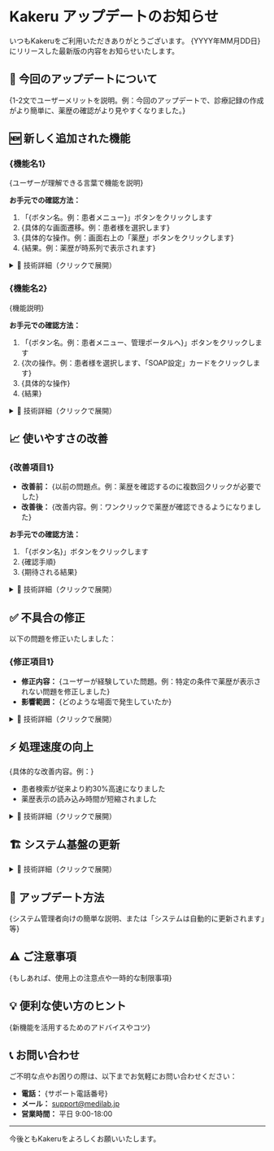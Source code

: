 # Kakeru アップデートのお知らせ

いつもKakeruをご利用いただきありがとうございます。
{YYYY年MM月DD日}にリリースした最新版の内容をお知らせいたします。

## 📢 今回のアップデートについて
{1-2文でユーザーメリットを説明。例：今回のアップデートで、診療記録の作成がより簡単に、薬歴の確認がより見やすくなりました。}

## 🆕 新しく追加された機能

### {機能名1}
{ユーザーが理解できる言葉で機能を説明}

**お手元での確認方法：**
1. 「{ボタン名。例：患者メニュー}」ボタンをクリックします
2. {具体的な画面遷移。例：患者様を選択します}
3. {具体的な操作。例：画面右上の「薬歴」ボタンをクリックします}
4. {結果。例：薬歴が時系列で表示されます}

<details>
<summary>🔧 技術詳細（クリックで展開）</summary>

- 実装PR: yakureki-front#326, yakureki-back#463
- 主な変更:
  - AIによるSOAP改善提案エンジンの実装
  - フローティングウィジェットUI
  - リアルタイム処理のためのWebSocket導入
- パフォーマンス: 提案生成時間 5秒→0.5秒

</details>

### {機能名2}
{機能説明}

**お手元での確認方法：**
1. 「{ボタン名。例：患者メニュー、管理ポータルへ}」ボタンをクリックします
2. {次の操作。例：患者様を選択します、「SOAP設定」カードをクリックします}
3. {具体的な操作}
4. {結果}

<details>
<summary>🔧 技術詳細（クリックで展開）</summary>

- 実装PR: {PR番号}
- 技術的な実装内容

</details>

## 📈 使いやすさの改善

### {改善項目1}
- **改善前：** {以前の問題点。例：薬歴を確認するのに複数回クリックが必要でした}
- **改善後：** {改善内容。例：ワンクリックで薬歴が確認できるようになりました}

**お手元での確認方法：**
1. 「{ボタン名}」ボタンをクリックします
2. {確認手順}
3. {期待される結果}

<details>
<summary>🔧 技術詳細（クリックで展開）</summary>

- 関連PR: {PR番号}
- 改善内容の技術的説明

</details>

## ✅ 不具合の修正

以下の問題を修正いたしました：

### {修正項目1}
- **修正内容：** {ユーザーが経験していた問題。例：特定の条件で薬歴が表示されない問題を修正しました}
- **影響範囲：** {どのような場面で発生していたか}

<details>
<summary>🔧 技術詳細（クリックで展開）</summary>

- 修正PR: {PR番号}
- 原因: {技術的な原因}
- 対策: {実施した技術的対策}

</details>

## ⚡ 処理速度の向上

{具体的な改善内容。例：}
- 患者検索が従来より約30%高速になりました
- 薬歴表示の読み込み時間が短縮されました

<details>
<summary>🔧 技術詳細（クリックで展開）</summary>

- **データベース最適化**
  - PostgreSQL 17へのアップグレード (#475)
  - インデックスの最適化
  - N+1問題の解消 (#463)
- **測定結果**
  - 患者検索: 平均1.5秒 → 1.0秒
  - 薬歴表示: 平均3.0秒 → 1.8秒

</details>

## 🏗️ システム基盤の更新

<details>
<summary>🔧 技術詳細（クリックで展開）</summary>

このセクションは技術者向けの情報です。

### インフラ・依存関係
- PostgreSQL 15 → 17
- Node.js 18 → 20
- uvパッケージマネージャーへの移行 (#442)

### セキュリティ
- 脆弱性のある依存関係の更新
- CSP（Content Security Policy）の強化
- ログ出力の最適化（console.log削除）

### アーキテクチャ
- yakurekiモデルのリファクタリング (#450)
- 共通コンポーネントの統一
- TypeScript strict modeの適用

</details>

## 🔄 アップデート方法

{システム管理者向けの簡単な説明、または「システムは自動的に更新されます」等}

## ⚠️ ご注意事項

{もしあれば、使用上の注意点や一時的な制限事項}

## 💡 便利な使い方のヒント

{新機能を活用するためのアドバイスやコツ}

## 📞 お問い合わせ

ご不明な点やお困りの際は、以下までお気軽にお問い合わせください：

- **電話：** {サポート電話番号}
- **メール：** support@medilab.jp
- **営業時間：** 平日 9:00-18:00

---

今後ともKakeruをよろしくお願いいたします。